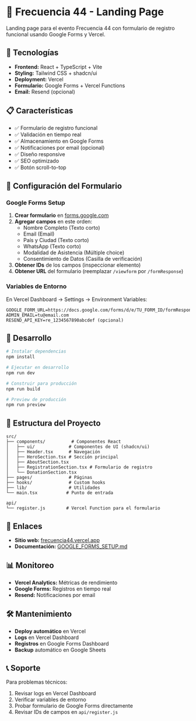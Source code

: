 # 🎯 Frecuencia 44 - Landing Page

Landing page para el evento Frecuencia 44 con formulario de registro funcional usando Google Forms y Vercel.

## 🚀 Tecnologías

- **Frontend:** React + TypeScript + Vite
- **Styling:** Tailwind CSS + shadcn/ui
- **Deployment:** Vercel
- **Formulario:** Google Forms + Vercel Functions
- **Email:** Resend (opcional)

## 📋 Características

- ✅ Formulario de registro funcional
- ✅ Validación en tiempo real
- ✅ Almacenamiento en Google Forms
- ✅ Notificaciones por email (opcional)
- ✅ Diseño responsive
- ✅ SEO optimizado
- ✅ Botón scroll-to-top


## 🔧 Configuración del Formulario

### Google Forms Setup

1. **Crear formulario** en [forms.google.com](https://forms.google.com)
2. **Agregar campos** en este orden:
   - Nombre Completo (Texto corto)
   - Email (Email)
   - País y Ciudad (Texto corto)
   - WhatsApp (Texto corto)
   - Modalidad de Asistencia (Múltiple choice)
   - Consentimiento de Datos (Casilla de verificación)
3. **Obtener IDs** de los campos (inspeccionar elemento)
4. **Obtener URL** del formulario (reemplazar `/viewform` por `/formResponse`)

### Variables de Entorno

En Vercel Dashboard → Settings → Environment Variables:

```
GOOGLE_FORM_URL=https://docs.google.com/forms/d/e/TU_FORM_ID/formResponse
ADMIN_EMAIL=tu@email.com
RESEND_API_KEY=re_1234567890abcdef (opcional)
```

## 🚀 Desarrollo

```bash
# Instalar dependencias
npm install

# Ejecutar en desarrollo
npm run dev

# Construir para producción
npm run build

# Preview de producción
npm run preview
```

## 📁 Estructura del Proyecto

```
src/
├── components/          # Componentes React
│   ├── ui/             # Componentes de UI (shadcn/ui)
│   ├── Header.tsx      # Navegación
│   ├── HeroSection.tsx # Sección principal
│   ├── AboutSection.tsx
│   ├── RegistrationSection.tsx # Formulario de registro
│   └── DonationSection.tsx
├── pages/              # Páginas
├── hooks/              # Custom hooks
├── lib/                # Utilidades
└── main.tsx           # Punto de entrada

api/
└── register.js        # Vercel Function para el formulario
```

## 🔗 Enlaces

- **Sitio web:** [frecuencia44.vercel.app](https://frecuencia44.vercel.app)
- **Documentación:** [GOOGLE_FORMS_SETUP.md](./GOOGLE_FORMS_SETUP.md)

## 📊 Monitoreo

- **Vercel Analytics:** Métricas de rendimiento
- **Google Forms:** Registros en tiempo real
- **Resend:** Notificaciones por email

## 🛠️ Mantenimiento

- **Deploy automático** en Vercel
- **Logs** en Vercel Dashboard
- **Registros** en Google Forms Dashboard
- **Backup** automático en Google Sheets

## 📞 Soporte

Para problemas técnicos:
1. Revisar logs en Vercel Dashboard
2. Verificar variables de entorno
3. Probar formulario de Google Forms directamente
4. Revisar IDs de campos en `api/register.js`
